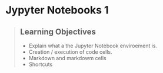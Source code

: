 # Jypyter Notebooks 1

> ## Learning Objectives
>
> *   Explain what a the Jupyter Notebook enviroement is.
> *   Creation / execution of code cells.
> *   Markdown and markdowm cells
> *   Shortcuts

